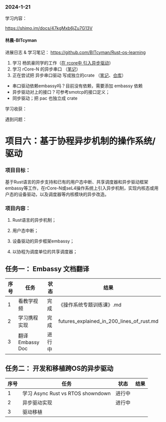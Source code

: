 

### 2024-1-21

学习内容：

https://shimo.im/docs/47kgMxb6jZu7G13V

#### 林晨-BITcyman

进展日志 & 学习笔记： https://github.com/BITcyman/Rust-os-learning

1. 学习 杨凯豪同学的工作（[在 rcore中 引入异步驱动](https://github.com/lighkLife/rCore-async/tree/ch9-async)） 
2. 学习 rCore-N 的异步串口 （[笔记](https://github.com/BITcyman/Rust-os-learning/blob/main/rCore-N.md)）
3. 正在尝试把 异步串口驱动 写成独立的crate （[笔记](https://github.com/BITcyman/Rust-os-learning/blob/main/driver/uart-crate.md)、[仓库](https://github.com/BITcyman/async-uart-driver/tree/main)）

- 串口驱动依赖embassy吗？目前没有依赖，需要添加 embassy 依赖
- 异步驱动对上的接口？可参考smotcp的接口定义；
- 同步驱动；把 pac 也独立成 crate

学习收获：

遇到问题：



# 项目六：基于协程异步机制的操作系统/驱动



### **项目目标：**

基于Rust语言的异步支持和已有的用户态中断、共享调度器和异步驱动框架embassy等工作，在rCore-N或seL4操作系统上引入异步机制，实现内核态或用户态的设备驱动，以及调度器等内核模块的异步改造。

### **项目内容：**

1. Rust语言的异步机制；

2. 用户态中断；

3. 设备驱动的异步框架embassy；

4. 以协程为调度单位的共享调度器；

   

## 任务一： Embassy 文档翻译
| 序号  | 任务  | 状态  | 结果  |
| --- | --- | --- | --- |
| 1   | 看教学视频 | 完成 | 《操作系统专题训练课》.md |
| 2   | 学习携程实现 | 完成 | futures_explained_in_200_lines_of_rust.md |
| 3   | 翻译 Embassy Doc | 进行中 |  |

## 任务二： 开发和移植跨OS的异步驱动

| 序号  | 任务  | 状态  | 结果  |
| --- | --- | --- | --- |
| 1   | 学习 Async Rust vs RTOS showndown | 进行中 |  |
| 2   | 异步驱动实现 | 进行中 | |
| 3   | 驱动移植 |  | |

